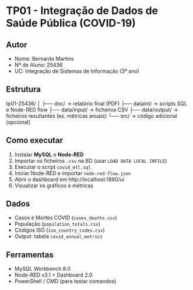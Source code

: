 # TP01 - Integração de Dados de Saúde Pública (COVID-19)

## Autor
- Nome: Bernardo Martins  
- Nº de Aluno: 25436 
- UC: Integração de Sistemas de Informação (3º ano)  

## Estrutura

tp01-25436/
│
├── doc/ → relatório final (PDF)
├── dataint/ → scripts SQL e Node-RED flow
├── data/input/ → ficheiros CSV
├── data/output/ → ficheiros resultantes (ex. métricas anuais)
└── src/ → código adicional (opcional)

## Como executar

1. Instalar **MySQL** e **Node-RED**
2. Importar os ficheiros `.csv` na BD (usar `LOAD DATA LOCAL INFILE`)
3. Executar o script `covid_etl.sql`
4. Iniciar Node-RED e importar `node-red-flow.json`
5. Abrir o dashboard em http://localhost:1880/ui
6. Visualizar os gráficos e métricas

## Dados

- Casos e Mortes COVID (`cases_deaths.csv`)
- População (`population_totals.csv`)
- Códigos ISO (`iso_country_codes.csv`)
- Output: tabela `covid_annual_metrics`

## Ferramentas

- MySQL Workbench 8.0
- Node-RED v3.1 + Dashboard 2.0
- PowerShell / CMD (para testar comandos)